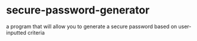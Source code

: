 # secure-password-generator
a program that will allow you to generate a secure password based on user-inputted criteria
